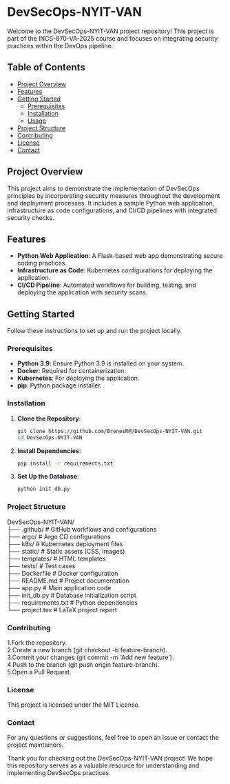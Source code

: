 # DevSecOps-NYIT-VAN

Welcome to the DevSecOps-NYIT-VAN project repository! This project is part of the INCS-870-VA-2025 course and focuses on integrating security practices within the DevOps pipeline.

## Table of Contents

- [Project Overview](#project-overview)
- [Features](#features)
- [Getting Started](#getting-started)
  - [Prerequisites](#prerequisites)
  - [Installation](#installation)
  - [Usage](#usage)
- [Project Structure](#project-structure)
- [Contributing](#contributing)
- [License](#license)
- [Contact](#contact)

## Project Overview

This project aims to demonstrate the implementation of DevSecOps principles by incorporating security measures throughout the development and deployment processes. It includes a sample Python web application, infrastructure as code configurations, and CI/CD pipelines with integrated security checks.

## Features

- **Python Web Application**: A Flask-based web app demonstrating secure coding practices.
- **Infrastructure as Code**: Kubernetes configurations for deploying the application.
- **CI/CD Pipeline**: Automated workflows for building, testing, and deploying the application with security scans.

## Getting Started

Follow these instructions to set up and run the project locally.

### Prerequisites

- **Python 3.9**: Ensure Python 3.9 is installed on your system.
- **Docker**: Required for containerization.
- **Kubernetes**: For deploying the application.
- **pip**: Python package installer.

### Installation

1. **Clone the Repository**:
   ```bash
   git clone https://github.com/BrenesRM/DevSecOps-NYIT-VAN.git
   cd DevSecOps-NYIT-VAN

2. **Install Dependencies**:
   ```bash
   pip install -r requirements.txt

3. **Set Up the Database**:
   ```bash
   python init_db.py

### Project Structure

   DevSecOps-NYIT-VAN/  
   ├── .github/           # GitHub workflows and configurations  
   ├── argo/              # Argo CD configurations  
   ├── k8s/               # Kubernetes deployment files  
   ├── static/            # Static assets (CSS, images)  
   ├── templates/         # HTML templates  
   ├── tests/             # Test cases  
   ├── Dockerfile         # Docker configuration  
   ├── README.md          # Project documentation  
   ├── app.py             # Main application code  
   ├── init_db.py         # Database initialization script  
   ├── requirements.txt   # Python dependencies  
   └── project.tex        # LaTeX project report  

### Contributing

1.Fork the repository.  
2.Create a new branch (git checkout -b feature-branch).  
3.Commit your changes (git commit -m 'Add new feature').  
4.Push to the branch (git push origin feature-branch).  
5.Open a Pull Request.  

### License
This project is licensed under the MIT License.  

### Contact
For any questions or suggestions, feel free to open an issue or contact the project maintainers.  

Thank you for checking out the DevSecOps-NYIT-VAN project! We hope this repository serves as a valuable resource for understanding and implementing DevSecOps practices.  
